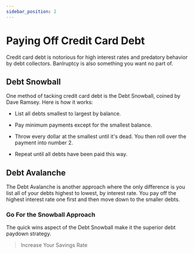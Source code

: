 ```yaml
---
sidebar_position: 2
---
```


# Paying Off Credit Card Debt

Credit card debt is notorious for high interest rates and predatory behavior by debt collectors. Banlruptcy is also something you want no part of.

## Debt Snowball

One method of tacking credit card debt is the Debt Snowball, coined by Dave Ramsey. Here is how it works:

- List all debts smallest to largest by balance.

- Pay minimum payments except for the smallest balance.

- Throw every dollar at the smallest until it's dead. You then roll over the payment into number 2.

- Repeat until all debts have been paid this way.

## Debt Avalanche

The Debt Avalanche is another approach where the only difference is you list all of your debts highest to lowest, by interest rate. You pay off the highest interest rate one first and then move down to the smaller debts.

### Go For the Snowball Approach

The quick wins aspect of the Debt Snowball make it the superior debt paydown strategy.

>Increase Your Savings Rate